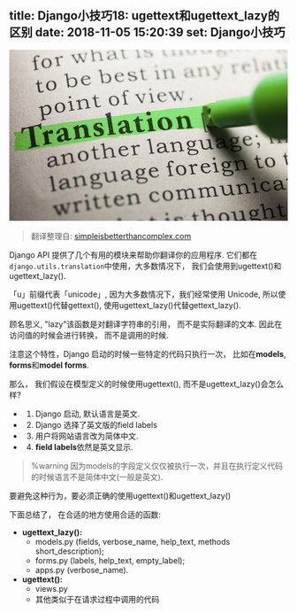 title: Django小技巧18: ugettext和ugettext_lazy的区别
date: 2018-11-05 15:20:39
set: Django小技巧
---

![redirect](/uploads/images/translations.jpg "cover")

> 翻译整理自: [simpleisbetterthancomplex.com](https://simpleisbetterthancomplex.com/tips/2016/10/17/django-tip-18-translations.html)

Django API 提供了几个有用的模块来帮助你翻译你的应用程序. 它们都在`django.utils.translation`中使用，大多数情况下， 我们会使用到ugettext()和ugettext\_lazy().

「u」前缀代表「unicode」, 因为大多数情况下，我们经常使用 Unicode,  所以使用ugettext()代替gettext(), 使用ugettext\_lazy()代替gettext\_lazy().

顾名思义, "lazy"该函数是对翻译字符串的引用， 而不是实际翻译的文本. 因此在访问值的时候会进行转换， 而不是调用的时候.

注意这个特性，Django 启动的时候一些特定的代码只执行一次， 比如在**models**, **forms**和**model forms**.

那么， 我们假设在模型定义的时候使用ugettext(), 而不是ugettext\_lazy()会怎么样?


- 1. Django 启动, 默认语言是英文.
- 2. Django 选择了英文版的field labels
- 3. 用户将网站语言改为简体中文.
- 4. **field labels**依然是英文显示. 


> %warning 因为models的字段定义仅仅被执行一次，并且在执行定义代码的时候语言不是简体中文(一般是英文).

要避免这种行为，要必须正确的使用ugettext()和ugettext\_lazy()

下面总结了， 在合适的地方使用合适的函数:


- **ugettext_lazy():**
    - models.py (fields, verbose\_name, help\_text, methods short\_description);
    - forms.py (labels, help\_text, empty\_label);
    - apps.py (verbose\_name).
- **ugettext():**
    - views.py
    - 其他类似于在请求过程中调用的代码

